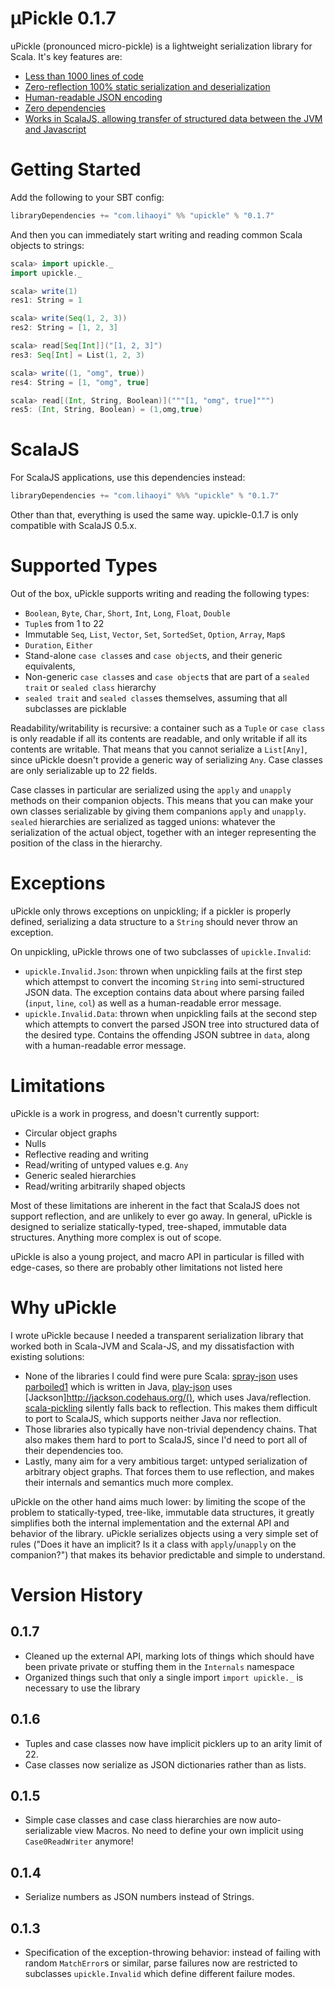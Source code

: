 µPickle 0.1.7
=============

uPickle (pronounced micro-pickle) is a lightweight serialization library for Scala. It's key features are:

- [Less than 1000 lines of code](https://github.com/lihaoyi/upickle/graphs/contributors)
- [Zero-reflection 100% static serialization and deserialization](#supported-types)
- [Human-readable JSON encoding](#getting-started)
- [Zero dependencies](https://github.com/lihaoyi/upickle/blob/master/project/Build.scala)
- [Works in ScalaJS, allowing transfer of structured data between the JVM and Javascript](#scalajs)

Getting Started
===============

Add the following to your SBT config:

```scala
libraryDependencies += "com.lihaoyi" %% "upickle" % "0.1.7"
```

And then you can immediately start writing and reading common Scala objects to strings:

```scala
scala> import upickle._
import upickle._

scala> write(1)
res1: String = 1

scala> write(Seq(1, 2, 3))
res2: String = [1, 2, 3]

scala> read[Seq[Int]]("[1, 2, 3]")
res3: Seq[Int] = List(1, 2, 3)

scala> write((1, "omg", true))
res4: String = [1, "omg", true]

scala> read[(Int, String, Boolean)]("""[1, "omg", true]""")
res5: (Int, String, Boolean) = (1,omg,true)
```

ScalaJS
=======

For ScalaJS applications, use this dependencies instead:

```scala
libraryDependencies += "com.lihaoyi" %%% "upickle" % "0.1.7"
```

Other than that, everything is used the same way. upickle-0.1.7 is only compatible with ScalaJS 0.5.x.

Supported Types
===============

Out of the box, uPickle supports writing and reading the following types:

- `Boolean`, `Byte`, `Char`, `Short`, `Int`, `Long`, `Float`, `Double`
- `Tuple`s from 1 to 22
- Immutable `Seq`, `List`, `Vector`, `Set`, `SortedSet`, `Option`, `Array`, `Map`s
- `Duration`, `Either`
- Stand-alone `case class`es and `case object`s, and their generic equivalents,
- Non-generic `case class`es and `case object`s that are part of a `sealed trait` or `sealed class` hierarchy
- `sealed trait` and `sealed class`es themselves, assuming that all subclasses are picklable

Readability/writability is recursive: a container such as a `Tuple` or `case class` is only readable if all its contents are readable, and only writable if all its contents are writable. That means that you cannot serialize a `List[Any]`, since uPickle doesn't provide a generic way of serializing `Any`. Case classes are only serializable up to 22 fields.

Case classes in particular are serialized using the `apply` and `unapply` methods on their companion objects. This means that you can make your own classes serializable by giving them companions `apply` and `unapply`. `sealed` hierarchies are serialized as tagged unions: whatever the serialization of the actual object, together with an integer representing the position of the class in the hierarchy.   

Exceptions
==========

uPickle only throws exceptions on unpickling; if a pickler is properly defined, serializing a data structure to a `String` should never throw an exception.

On unpickling, uPickle throws one of two subclasses of `upickle.Invalid`:

- `upickle.Invalid.Json`: thrown when unpickling fails at the first step which attempst to convert the incoming `String` into semi-structured JSON data. The exception contains data about where parsing failed (`input`, `line`, `col`) as well as a human-readable error message.
- `upickle.Invalid.Data`: thrown when unpickling fails at the second step which attempts to convert the parsed JSON tree into structured data of the desired type. Contains the offending JSON subtree in `data`, along with a human-readable error message. 

Limitations
===========

uPickle is a work in progress, and doesn't currently support:

- Circular object graphs
- Nulls
- Reflective reading and writing
- Read/writing of untyped values e.g. `Any`
- Generic sealed hierarchies
- Read/writing arbitrarily shaped objects

Most of these limitations are inherent in the fact that ScalaJS does not support reflection, and are unlikely to ever go away. In general, uPickle is designed to serialize statically-typed, tree-shaped, immutable data structures. Anything more complex is out of scope.

uPickle is also a young project, and macro API in particular is filled with edge-cases, so there are probably other limitations not listed here

Why uPickle
===========

I wrote uPickle because I needed a transparent serialization library that worked both in Scala-JVM and Scala-JS, and my dissatisfaction with existing solutions:

- None of the libraries I could find were pure Scala: [spray-json](https://github.com/spray/spray-json) uses [parboiled1](https://github.com/sirthias/parboiled/wiki) which is written in Java, [play-json](http://www.playframework.com/documentation/2.2.x/ScalaJson) uses [Jackson]http://jackson.codehaus.org/(), which uses Java/reflection. [scala-pickling](https://github.com/scala/pickling) silently falls back to reflection. This makes them difficult to port to ScalaJS, which supports neither Java nor reflection.
- Those libraries also typically have non-trivial dependency chains. That also makes them hard to port to ScalaJS, since I'd need to port all of their dependencies too.
- Lastly, many aim for a very ambitious target: untyped serialization of arbitrary object graphs. That forces them to use reflection, and makes their internals and semantics much more complex.

uPickle on the other hand aims much lower: by limiting the scope of the problem to statically-typed, tree-like, immutable data structures, it greatly simplifies both the internal implementation and the external API and behavior of the library. uPickle serializes objects using a very simple set of rules ("Does it have an implicit? Is it a class with `apply`/`unapply` on the companion?") that makes its behavior predictable and simple to understand.

Version History
===============

0.1.7
-----

- Cleaned up the external API, marking lots of things which should have been private private or stuffing them in the `Internals` namespace
- Organized things such that only a single import `import upickle._` is necessary to use the library

0.1.6
-----

- Tuples and case classes now have implicit picklers up to an arity limit of 22.
- Case classes now serialize as JSON dictionaries rather than as lists.

0.1.5
-----

- Simple case classes and case class hierarchies are now auto-serializable view Macros. No need to define your own implicit using `Case0ReadWriter` anymore!

0.1.4
-----

- Serialize numbers as JSON numbers instead of Strings.

0.1.3
-----

- Specification of the exception-throwing behavior: instead of failing with random `MatchError`s or similar, parse failures now are restricted to subclasses `upickle.Invalid` which define different failure modes.
